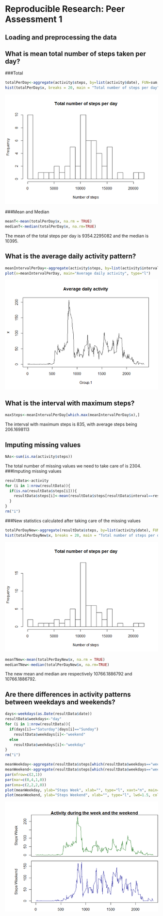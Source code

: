# Reproducible Research: Peer Assessment 1


## Loading and preprocessing the data



## What is mean total number of steps taken per day?
###Total

```r
totalPerDay<-aggregate(activity$steps, by=list(activity$date), FUN=sum, na.rm=TRUE)
hist(totalPerDay$x, breaks = 20, main = "Total number of steps per day", xlab = "Number of steps")
```

![](PA1_template_files/figure-html/unnamed-chunk-2-1.png)<!-- -->

###Mean and Median


```r
meanT<-mean(totalPerDay$x, na.rm = TRUE)
medianT<-median(totalPerDay$x, na.rm=TRUE)
```
The mean of the total steps per day is 9354.2295082 and the median is 10395.

## What is the average daily activity pattern?

```r
meanIntervalPerDay<-aggregate(activity$steps, by=list(activity$interval), FUN=mean, na.rm=TRUE)
plot(x=meanIntervalPerDay, main="Average daily activity", type="l")
```

![](PA1_template_files/figure-html/unnamed-chunk-4-1.png)<!-- -->

## What is the interval with maximum steps?

```r
maxSteps<-meanIntervalPerDay[which.max(meanIntervalPerDay$x),]
```
The interval with maximum steps is 835, with average steps being 206.1698113

## Imputing missing values

```r
NAs<-sum(is.na(activity$steps))
```
The total number of missing values we need to take care of is 2304.
###Imputing missing values


```r
resultData<-activity
for (i in 1:nrow(resultData)){
  if(is.na(resultData$steps[i])){
    resultData$steps[i]<-mean(resultData$steps[resultData$interval==resultData$interval[i]], na.rm = TRUE)
  }
}
rm("i")
```

###New statistics calculated after taking care of the missing values


```r
totalPerDayNew<-aggregate(resultData$steps, by=list(activity$date), FUN=sum)
hist(totalPerDayNew$x, breaks = 20, main = "Total number of steps per day", xlab = "Number of steps")
```

![](PA1_template_files/figure-html/unnamed-chunk-8-1.png)<!-- -->

```r
meanTNew<-mean(totalPerDayNew$x, na.rm = TRUE)
medianTNew<-median(totalPerDayNew$x, na.rm=TRUE)
```
The new mean and median are respectively 10766.1886792 and 10766.1886792.


## Are there differences in activity patterns between weekdays and weekends?


```r
days<-weekdays(as.Date(resultData$date))
resultData$weekdays<-"day"
for (i in 1:nrow(resultData)){
  if(days[i]=="Saturday"|days[i]=="Sunday")
    resultData$weekdays[i]<-"weekend"
  else
    resultData$weekdays[i]<-"weekday"
}
rm("i")
```



```r
meanWeekday<-aggregate(resultData$steps[which(resultData$weekdays=="weekday")], by=list(resultData$interval[which(resultData$weekdays=="weekday")]), FUN=mean)
meanWeekend<-aggregate(resultData$steps[which(resultData$weekdays=="weekend")], by=list(resultData$interval[which(resultData$weekdays=="weekend")]), FUN=mean)
par(mfrow=c(2,1))
par(mar=c(0,4,1,0))
par(oma=c(2,2,2,0))
plot(meanWeekday, ylab="Steps Week", xlab="", type="l", xaxt="n", main="Activity during the week and the weekend", lwd=1.5, col="darkgreen")
plot(meanWeekend, ylab="Steps Weekend", xlab="", type="l", lwd=1.5, col="darkblue")
```

![](PA1_template_files/figure-html/unnamed-chunk-10-1.png)<!-- -->
